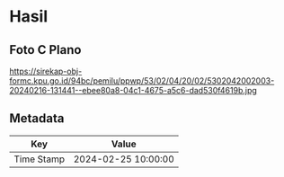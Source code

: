 # Hasil

## Foto C Plano

https://sirekap-obj-formc.kpu.go.id/94bc/pemilu/ppwp/53/02/04/20/02/5302042002003-20240216-131441--ebee80a8-04c1-4675-a5c6-dad530f4619b.jpg


## Metadata

| Key        | Value               |
| ---------- | ------------------- |
| Time Stamp | 2024-02-25 10:00:00 |



